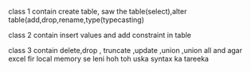 class 1 contain create table, saw the table(select),alter table(add,drop,rename,type(typecasting)

class 2 contain insert values and add constraint in table

class 3 contain delete,drop , truncate ,update ,union ,union all and agar excel fir local memory se leni hoh toh uska syntax ka tareeka
